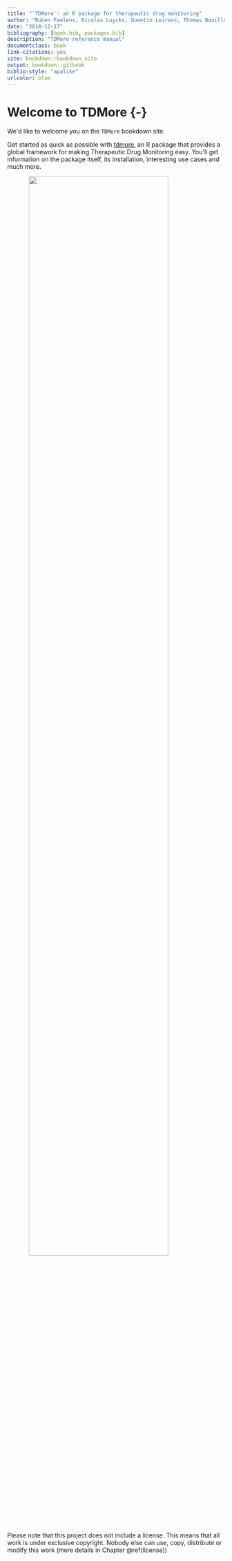 ```yaml
--- 
title: "`TDMore`: an R package for therapeutic drug monitoring"
author: "Ruben Faelens, Nicolas Luyckx, Quentin Leirens, Thomas Bouillon"
date: "2018-12-17"
bibliography: [book.bib, packages.bib]
description: "TDMore reference manual"
documentclass: book
link-citations: yes
site: bookdown::bookdown_site
output: bookdown::gitbook
biblio-style: "apalike"
urlcolor: blue
---
```


# Welcome to TDMore {-}

We'd like to welcome you on the `TDMore` bookdown site.

Get started as quick as possible with [tdmore](https://github.com/tdmore-dev/tdmore), an R package that provides a global framework for making Therapeutic Drug Monitoring easy. You'll get information on the package itself, its installation, interesting use cases and much more.

<img src="figures/tdmore_logo.JPG" width="80%" style="display: block; margin: auto;" />

Please note that this project does not include a license. This means that all work is under exclusive copyright. Nobody else can use, copy, distribute or modify this work (more details in Chapter \@ref(license))
